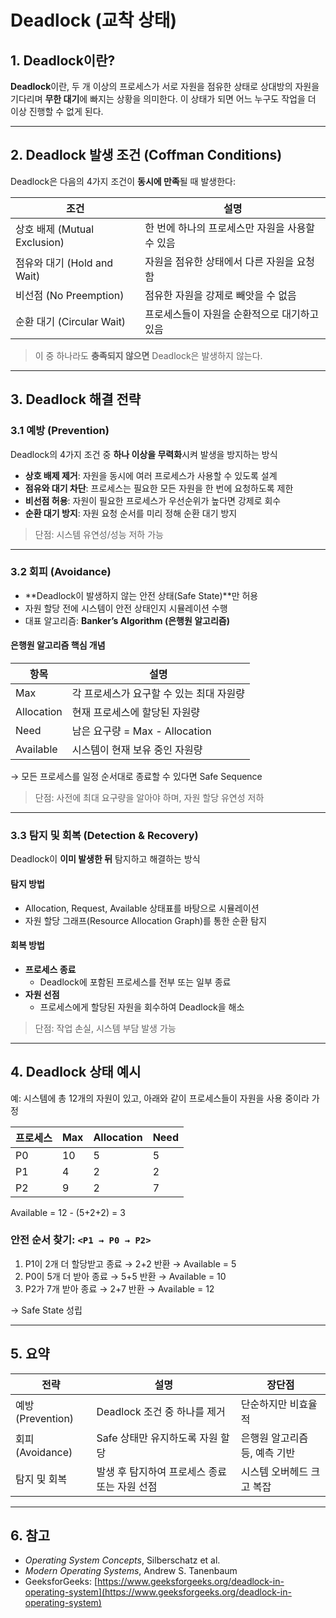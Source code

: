 # Deadlock (교착 상태)

## 1. Deadlock이란?

**Deadlock**이란, 두 개 이상의 프로세스가 서로 자원을 점유한 상태로 상대방의 자원을 기다리며 **무한 대기**에 빠지는 상황을 의미한다. 이 상태가 되면 어느 누구도 작업을 더 이상 진행할 수 없게 된다.

---

## 2. Deadlock 발생 조건 (Coffman Conditions)

Deadlock은 다음의 4가지 조건이 **동시에 만족**될 때 발생한다:

| 조건 | 설명 |
|------|------|
| 상호 배제 (Mutual Exclusion) | 한 번에 하나의 프로세스만 자원을 사용할 수 있음 |
| 점유와 대기 (Hold and Wait) | 자원을 점유한 상태에서 다른 자원을 요청함 |
| 비선점 (No Preemption) | 점유한 자원을 강제로 빼앗을 수 없음 |
| 순환 대기 (Circular Wait) | 프로세스들이 자원을 순환적으로 대기하고 있음 |

> 이 중 하나라도 **충족되지 않으면** Deadlock은 발생하지 않는다.

---

## 3. Deadlock 해결 전략

### 3.1 예방 (Prevention)

Deadlock의 4가지 조건 중 **하나 이상을 무력화**시켜 발생을 방지하는 방식

- **상호 배제 제거**: 자원을 동시에 여러 프로세스가 사용할 수 있도록 설계
- **점유와 대기 차단**: 프로세스는 필요한 모든 자원을 한 번에 요청하도록 제한
- **비선점 허용**: 자원이 필요한 프로세스가 우선순위가 높다면 강제로 회수
- **순환 대기 방지**: 자원 요청 순서를 미리 정해 순환 대기 방지

> 단점: 시스템 유연성/성능 저하 가능

---

### 3.2 회피 (Avoidance)

- **Deadlock이 발생하지 않는 안전 상태(Safe State)**만 허용
- 자원 할당 전에 시스템이 안전 상태인지 시뮬레이션 수행
- 대표 알고리즘: **Banker’s Algorithm (은행원 알고리즘)**

#### 은행원 알고리즘 핵심 개념

| 항목 | 설명 |
|------|------|
| Max | 각 프로세스가 요구할 수 있는 최대 자원량 |
| Allocation | 현재 프로세스에 할당된 자원량 |
| Need | 남은 요구량 = Max - Allocation |
| Available | 시스템이 현재 보유 중인 자원량 |

→ 모든 프로세스를 일정 순서대로 종료할 수 있다면 Safe Sequence

> 단점: 사전에 최대 요구량을 알아야 하며, 자원 할당 유연성 저하

---

### 3.3 탐지 및 회복 (Detection & Recovery)

Deadlock이 **이미 발생한 뒤** 탐지하고 해결하는 방식

#### 탐지 방법

- Allocation, Request, Available 상태표를 바탕으로 시뮬레이션
- 자원 할당 그래프(Resource Allocation Graph)를 통한 순환 탐지

#### 회복 방법

- **프로세스 종료**
  - Deadlock에 포함된 프로세스를 전부 또는 일부 종료
- **자원 선점**
  - 프로세스에게 할당된 자원을 회수하여 Deadlock을 해소

> 단점: 작업 손실, 시스템 부담 발생 가능

---

## 4. Deadlock 상태 예시

예: 시스템에 총 12개의 자원이 있고, 아래와 같이 프로세스들이 자원을 사용 중이라 가정

| 프로세스 | Max | Allocation | Need |
|----------|-----|------------|------|
| P0       | 10  | 5          | 5    |
| P1       | 4   | 2          | 2    |
| P2       | 9   | 2          | 7    |

Available = 12 - (5+2+2) = 3

### 안전 순서 찾기: `<P1 → P0 → P2>`

1. P1이 2개 더 할당받고 종료 → 2+2 반환 → Available = 5
2. P0이 5개 더 받아 종료 → 5+5 반환 → Available = 10
3. P2가 7개 받아 종료 → 2+7 반환 → Available = 12

→ Safe State 성립

---

## 5. 요약

| 전략 | 설명 | 장단점 |
|------|------|--------|
| 예방 (Prevention) | Deadlock 조건 중 하나를 제거 | 단순하지만 비효율적 |
| 회피 (Avoidance) | Safe 상태만 유지하도록 자원 할당 | 은행원 알고리즘 등, 예측 기반 |
| 탐지 및 회복 | 발생 후 탐지하여 프로세스 종료 또는 자원 선점 | 시스템 오버헤드 크고 복잡 |

---

## 6. 참고

- *Operating System Concepts*, Silberschatz et al.
- *Modern Operating Systems*, Andrew S. Tanenbaum
- GeeksforGeeks: [https://www.geeksforgeeks.org/deadlock-in-operating-system](https://www.geeksforgeeks.org/deadlock-in-operating-system)
